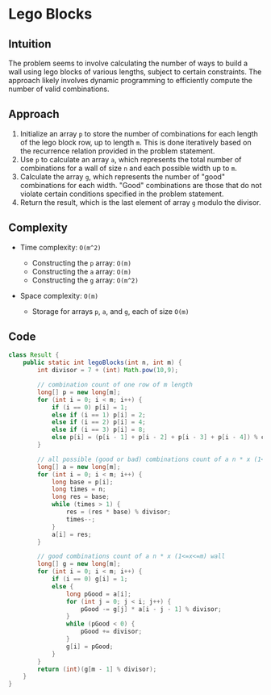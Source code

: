 # Lego Blocks

## Intuition

The problem seems to involve calculating the number of ways to build a wall using lego blocks of various lengths, subject to certain constraints. The approach likely involves dynamic programming to efficiently compute the number of valid combinations.

## Approach

1. Initialize an array `p` to store the number of combinations for each length of the lego block row, up to length `m`. This is done iteratively based on the recurrence relation provided in the problem statement.
2. Use `p` to calculate an array `a`, which represents the total number of combinations for a wall of size `n` and each possible width up to `m`.
3. Calculate the array `g`, which represents the number of "good" combinations for each width. "Good" combinations are those that do not violate certain conditions specified in the problem statement.
4. Return the result, which is the last element of array `g` modulo the divisor.

## Complexity

- Time complexity: `O(m^2)`

  - Constructing the `p` array: `O(m)`
  - Constructing the `a` array: `O(m)`
  - Constructing the `g` array: `O(m^2)`

- Space complexity: `O(m)`
  - Storage for arrays `p`, `a`, and `g`, each of size `O(m)`

## Code

```java
class Result {
    public static int legoBlocks(int n, int m) {
        int divisor = 7 + (int) Math.pow(10,9);

        // combination count of one row of m length
        long[] p = new long[m];
        for (int i = 0; i < m; i++) {
            if (i == 0) p[i] = 1;
            else if (i == 1) p[i] = 2;
            else if (i == 2) p[i] = 4;
            else if (i == 3) p[i] = 8;
            else p[i] = (p[i - 1] + p[i - 2] + p[i - 3] + p[i - 4]) % divisor;
        }

        // all possible (good or bad) combinations count of a n * x (1<=x<=m) wall
        long[] a = new long[m];
        for (int i = 0; i < m; i++) {
            long base = p[i];
            long times = n;
            long res = base;
            while (times > 1) {
                res = (res * base) % divisor;
                times--;
            }
            a[i] = res;
        }

        // good combinations count of a n * x (1<=x<=m) wall
        long[] g = new long[m];
        for (int i = 0; i < m; i++) {
            if (i == 0) g[i] = 1;
            else {
                long pGood = a[i];
                for (int j = 0; j < i; j++) {
                    pGood -= g[j] * a[i - j - 1] % divisor;
                }
                while (pGood < 0) {
                    pGood += divisor;
                }
                g[i] = pGood;
            }
        }
        return (int)(g[m - 1] % divisor);
    }
}
```

